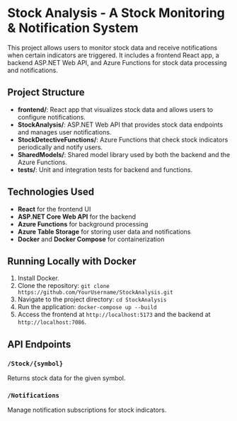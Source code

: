 # Stock Analysis - A Stock Monitoring & Notification System

This project allows users to monitor stock data and receive notifications when certain indicators are triggered. It includes a frontend React app, a backend ASP.NET Web API, and Azure Functions for stock data processing and notifications.

## Project Structure
- **frontend/**: React app that visualizes stock data and allows users to configure notifications.
- **StockAnalysis/**: ASP.NET Web API that provides stock data endpoints and manages user notifications.
- **StockDetectiveFunctions/**: Azure Functions that check stock indicators periodically and notify users.
- **SharedModels/**: Shared model library used by both the backend and the Azure Functions.
- **tests/**: Unit and integration tests for backend and functions.

## Technologies Used
- **React** for the frontend UI
- **ASP.NET Core Web API** for the backend
- **Azure Functions** for background processing
- **Azure Table Storage** for storing user data and notifications
- **Docker** and **Docker Compose** for containerization

## Running Locally with Docker
1. Install Docker.
2. Clone the repository: `git clone https://github.com/YourUsername/StockAnalysis.git`
3. Navigate to the project directory: `cd StockAnalysis`
4. Run the application: `docker-compose up --build`
5. Access the frontend at `http://localhost:5173` and the backend at `http://localhost:7086`.

## API Endpoints
### `/Stock/{symbol}`
Returns stock data for the given symbol.

### `/Notifications`
Manage notification subscriptions for stock indicators.
